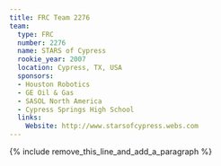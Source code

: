 ```yaml
---
title: FRC Team 2276
team:
  type: FRC
  number: 2276
  name: STARS of Cypress
  rookie_year: 2007
  location: Cypress, TX, USA
  sponsors:
  - Houston Robotics
  - GE Oil & Gas
  - SASOL North America
  - Cypress Springs High School
  links:
    Website: http://www.starsofcypress.webs.com
---
```


{% include remove_this_line_and_add_a_paragraph %}